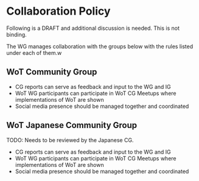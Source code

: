 # Collaboration Policy
Following is a DRAFT and additional discussion is needed.  This is not binding.

The WG manages collaboration with the groups below with the rules listed under each of them.w 

## WoT Community Group

-  CG reports can serve as feedback and input to the WG and IG
-  WoT WG participants can participate in WoT CG Meetups where implementations of WoT are shown
-  Social media presence should be managed together and coordinated

## WoT Japanese Community Group

TODO: Needs to be reviewed by the Japanese CG.

-  CG reports can serve as feedback and input to the WG and IG
-  WoT WG participants can participate in WoT CG Meetups where implementations of WoT are shown
-  Social media presence should be managed together and coordinated